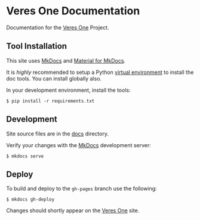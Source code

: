 # Veres One Documentation

Documentation for the [Veres One][] Project.

## Tool Installation

This site uses [MkDocs][] and [Material for MkDocs][].

It is *highly* recommended to setup a Python [virtual environment][] to install
the doc tools.  You can install globally also.

In your development environment, install the tools:

    $ pip install -r requirements.txt

## Development

Site source files are in the [docs](./docs) directory.

Verify your changes with the [MkDocs][] development server:

    $ mkdocs serve

## Deploy

To build and deploy to the `gh-pages` branch use the following:

    $ mkdocs gh-deploy

Changes should shortly appear on the [Veres One][] site.

[Material for MkDocs]: https://squidfunk.github.io/mkdocs-material/
[MkDocs]: http://www.mkdocs.org/
[Veres One]: https://veres.one/
[virtual environment]: https://docs.python.org/3/tutorial/venv.html

